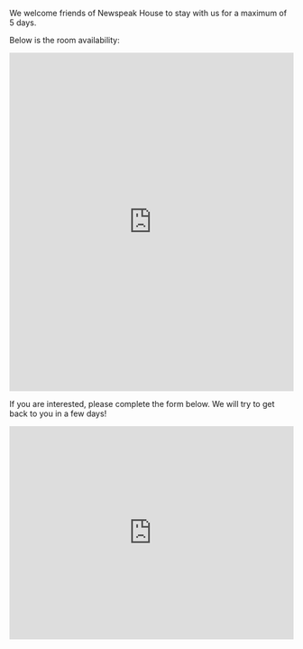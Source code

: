 We welcome friends of Newspeak House to stay with us for a maximum of 5 days.

Below is the room availability:

<div style="display: flex; justify-content: center; width: 100%;">
    <iframe 
        src="https://calendar.google.com/calendar/embed?height=600&wkst=1&ctz=Europe%2FLondon&showPrint=0&showTitle=0&showTabs=0&showTz=0&src=Y2E1YmJkYjQxOWVhMDc1OGNlYjg1YzBkMWIyNjdlYmFhNzgyMWM0MGEwMTJjMTM1OGVkMjEzMDczZGVhNWJkY0Bncm91cC5jYWxlbmRhci5nb29nbGUuY29t&color=%23616161" 
        style="border-width:0" 
        width="800" 
        height="600" 
        frameborder="0" 
        scrolling="no">
    </iframe>
</div>

If you are interested, please complete the form below. We will try to get back to you in a few days!

<div style="position: relative; width: 100%; height: 0; padding-bottom: 75%;">
  <iframe
    src="https://docs.google.com/forms/d/e/1FAIpQLSckt6EScYoGSkx_7YYc78VMQUmvLzW4YTYl6GSmcYcjf2lETQ/viewform?embedded=true"
    style="position: absolute; top: 0; left: 0; width: 100%; height: 100%; border: none;"
    allowfullscreen
    webkitallowfullscreen
    mozallowfullscreen
  >
    Loading…
  </iframe>
</div>